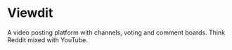 # Viewdit
A video posting platform with channels, voting and comment boards. Think Reddit mixed with YouTube.
